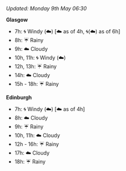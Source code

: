 *Updated: Monday 9th May 06:30*

**Glasgow**

* 7h: :cyclone: Windy (:cloud:) [:cloud: as of 4h, :cyclone:(:cloud:) as of 6h]
* 8h: :umbrella: Rainy
* 9h: :cloud: Cloudy
* 10h, 11h: :cyclone: Windy (:cloud:)
* 12h, 13h: :umbrella: Rainy
* 14h: :cloud: Cloudy
* 15h - 18h: :umbrella: Rainy

**Edinburgh**

* 7h: :cyclone: Windy (:cloud:) [:cloud: as of 4h]
* 8h: :cloud: Cloudy
* 9h: :umbrella: Rainy
* 10h, 11h: :cloud: Cloudy
* 12h - 16h: :umbrella: Rainy
* 17h: :cloud: Cloudy
* 18h: :umbrella: Rainy
